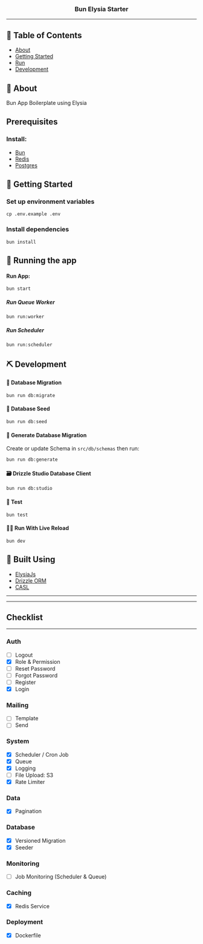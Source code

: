 <h3 align="center">Bun Elysia Starter</h3>

---

## 📝 Table of Contents

- [About](#about)
- [Getting Started](#getting_started)
- [Run](#run)
- [Development](#development)

## 🧐 About <a name = "about"></a>

Bun App Boilerplate using Elysia

## Prerequisites

### Install:

- [Bun](https://bun.dev)
- [Redis](https://redis.io/)
- [Postgres](https://www.postgresql.org/)

## 🏁 Getting Started <a name = "getting_started"></a>

### Set up environment variables

```
cp .env.example .env
```

### Install dependencies

```
bun install
```

## 🚀 Running the app <a name = "run"></a>

#### Run App:

```
bun start
```

##### Run Queue Worker

```
bun run:worker
```

##### Run Scheduler

```
bun run:scheduler
```

## ⛏️ Development

#### 🔌 Database Migration

```
bun run db:migrate
```

#### 🌱 Database Seed <a name = "development"></a>

```
bun run db:seed
```

#### 📝 Generate Database Migration

Create or update Schema in `src/db/schemas` then run:

```
bun run db:generate
```

#### 🗃️ Drizzle Studio Database Client

```
bun run db:studio
```

#### 🧪 Test

```
bun test
```

#### 🧑‍💻 Run With Live Reload

```
bun dev
```

## 🍃 Built Using <a name = "built_using"></a>

- [ElysiaJs](https://elysiajs.com/)
- [Drizzle ORM](https://orm.drizzle.team/)
- [CASL](https://casl.js.org/v6/en/)

---

---

## Checklist

---

### Auth

- [ ] Logout
- [x] Role & Permission
- [ ] Reset Password
- [ ] Forgot Password
- [ ] Register
- [x] Login

### Mailing

- [ ] Template
- [ ] Send

### System

- [x] Scheduler / Cron Job
- [x] Queue
- [x] Logging
- [ ] File Upload: S3
- [x] Rate Limiter

### Data

- [x] Pagination

### Database

- [x] Versioned Migration
- [x] Seeder

### Monitoring

- [ ] Job Monitoring (Scheduler & Queue)

### Caching

- [x] Redis Service

### Deployment

- [x] Dockerfile
